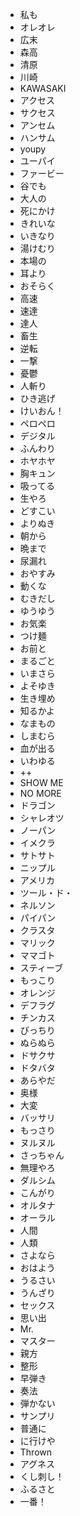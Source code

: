 * 私も
* オレオレ
* 広末
* 森高
* 清原
* 川崎
* KAWASAKI
* アクセス
* サクセス
* アンセム
* ハンサム
* youpy
* ユーパイ
* ファービー
* 谷でも
* 大人の
* 死にかけ
* きれいな
* いきなり
* 湯けむり
* 本場の
* 耳より
* おそらく
* 高速
* 速達
* 達人
* 畜生
* 逆転
* 一撃
* 憂鬱
* 人斬り
* ひき逃げ
* けいおん！
* ペロペロ
* デジタル
* ふんわり
* ホヤホヤ
* 胸キュン
* 吸ってる
* 生やろ
* どすこい
* よりぬき
* 朝から
* 晩まで
* 尿漏れ
* おやすみ
* 動くな
* むきだし
* ゆうゆう
* お気楽
* つけ麺
* お前と
* まるごと
* いまさら
* よそゆき
* 生き埋め
* 知るかよ
* なまもの
* しまむら
* 血が出る
* いわゆる
* ++
* SHOW ME
* NO MORE
* ドラゴン
* シャレオツ
* ノーパン
* イメクラ
* サトサト
* ニップル
* アメリカ
* ツール・ド・
* ネルソン
* パイパン
* クラスタ
* マリック
* ママゴト
* スティーブ
* もっこり
* オレンジ
* デフラグ
* チンカス
* びっちり
* ぬらぬら
* ドサクサ
* ドタバタ
* あらやだ
* 奥様
* 大変
* バッサリ
* もっさり
* ヌルヌル
* さっちゃん
* 無理やろ
* ダルシム
* こんがり
* オルタナ
* オーラル
* 人間
* 人類
* さよなら
* おはよう
* うるさい
* うんざり
* セックス
* 思い出
* Mr.
* マスター
* 親方
* 整形
* 早弾き
* 奏法
* 弾かない
* サンプリ
* 普通に
* に行けや
* Thrown
* アグネス
* くし刺し！
* ふるさと
* 一番！

